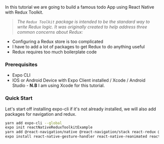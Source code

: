 In this tutorial we are going to build a famous todo App using React Native with Redux Toolkit.

> _The `Redux Toolkit` package is intended to be the standard way to write Redux logic. It was originally created to help address three common concerns about Redux:_

* Configuring a Redux store is too complicated
* I have to add a lot of packages to get Redux to do anything useful
* Redux requires too much boilerplate code

### Prerequisites
* Expo CLI
* IOS or Android Device with Expo Client installed / Xcode / Android Studio - __N.B__ I am using Xcode for this tutorial.

### Quick Start

Let's start off installing expo-cli if it's not already installed, we will also add packages for navigation and redux.

```bash
yarn add expo-cli --global
expo init reactNativeReduxToolkitExample
yarn add @react-navigation/native @react-navigation/stack react-redux @reduxjs/toolkit
expo install react-native-gesture-handler react-native-reanimated react-native-screens react-native-safe-area-context @react-native-community/masked-view
```
